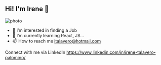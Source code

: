 ## Hi! I'm Irene 👋


![photo](https://github.com/IreneTaPa/IreneTaPa/assets/130925033/84970981-ed1f-44fe-b173-2cc0789333d7)



- 👀 I’m interested in finding a Job
- 🌱 I’m currently learning React, JS...
- 📫 How to reach me italavero@hotmail.com

Connect with me via LinkedIn 
https://www.linkedin.com/in/irene-talavero-palomino/

